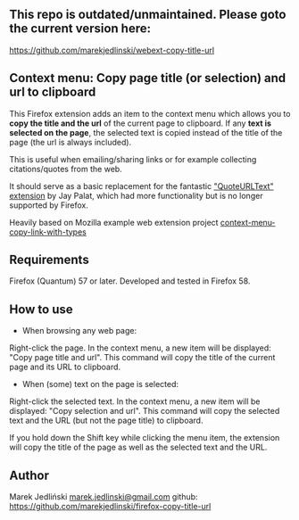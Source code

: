 ## This repo is outdated/unmaintained. Please goto the current version here:
https://github.com/marekjedlinski/webext-copy-title-url

## Context menu: Copy page title (or selection) and url to clipboard

This Firefox extension adds an item to the context menu which allows you to __copy the title and the url__ of the current page to clipboard. If any __text is selected on the page__, the selected text is copied instead of the title of the page (the url is always included).

This is useful when emailing/sharing links or for example collecting citations/quotes from the web.

It should serve as a basic replacement for the fantastic ["QuoteURLText" extension](https://addons.mozilla.org/en-US/firefox/addon/quoteurltext/) by Jay Palat, which had more functionality but is no longer supported by Firefox.

Heavily based on Mozilla example web extension project [context-menu-copy-link-with-types](https://github.com/mdn/webextensions-examples/tree/master/context-menu-copy-link-with-types)

## Requirements

Firefox (Quantum) 57 or later. Developed and tested in Firefox 58.

## How to use

* When browsing any web page:

Right-click the page. In the context menu, a new item will be displayed: "Copy page title and url". This command will copy the title of the current page and its URL to clipboard.

* When (some) text on the page is selected:

Right-click the selected text. In the context menu, a new item will be displayed: "Copy selection and url". This command will copy the selected text and the URL (but not the page title) to clipboard.

If you hold down the Shift key while clicking the menu item, the extension will copy the title of the page as well as the selected text and the URL.


## Author

Marek Jedliński
marek.jedlinski@gmail.com
github:
https://github.com/marekjedlinski/firefox-copy-title-url

